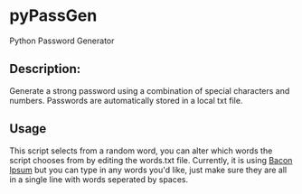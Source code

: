 # pyPassGen
Python Password Generator

## Description:
Generate a strong password using a combination of special characters and numbers. Passwords are automatically stored in a local txt file.

## Usage
This script selects from a random word, you can alter which words the script chooses from by editing the words.txt file. Currently, it is using [Bacon Ipsum](https://baconipsum.com/) but you can type in any words you'd like, just make sure they are all in a single line with words seperated by spaces.